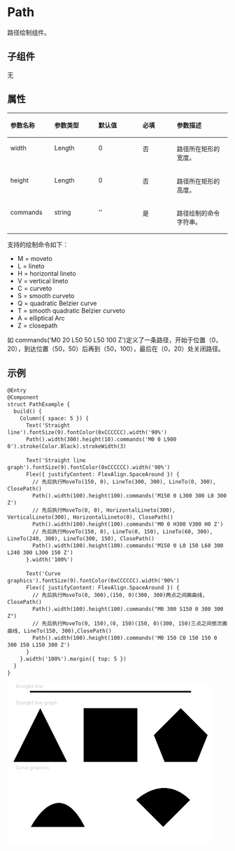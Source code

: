 # Path<a name="ZH-CN_TOPIC_0000001166647481"></a>

路径绘制组件。

## 子组件<a name="section53306512504"></a>

无

## 属性<a name="section3525926155013"></a>

<a name="table1743024643712"></a>
<table><thead align="left"><tr id="row1447814618374"><th class="cellrowborder" valign="top" width="20%" id="mcps1.1.6.1.1"><p id="p10478124612378"><a name="p10478124612378"></a><a name="p10478124612378"></a>参数名称</p>
</th>
<th class="cellrowborder" valign="top" width="20%" id="mcps1.1.6.1.2"><p id="p047814462379"><a name="p047814462379"></a><a name="p047814462379"></a>参数类型</p>
</th>
<th class="cellrowborder" valign="top" width="20%" id="mcps1.1.6.1.3"><p id="p194781468378"><a name="p194781468378"></a><a name="p194781468378"></a>默认值</p>
</th>
<th class="cellrowborder" valign="top" width="15.559999999999999%" id="mcps1.1.6.1.4"><p id="p13478174613371"><a name="p13478174613371"></a><a name="p13478174613371"></a>必填</p>
</th>
<th class="cellrowborder" valign="top" width="24.44%" id="mcps1.1.6.1.5"><p id="p1947834613713"><a name="p1947834613713"></a><a name="p1947834613713"></a>参数描述</p>
</th>
</tr>
</thead>
<tbody><tr id="row647811465373"><td class="cellrowborder" valign="top" width="20%" headers="mcps1.1.6.1.1 "><p id="p1747894614378"><a name="p1747894614378"></a><a name="p1747894614378"></a>width</p>
</td>
<td class="cellrowborder" valign="top" width="20%" headers="mcps1.1.6.1.2 "><p id="p747874613713"><a name="p747874613713"></a><a name="p747874613713"></a>Length</p>
</td>
<td class="cellrowborder" valign="top" width="20%" headers="mcps1.1.6.1.3 "><p id="p15478104611379"><a name="p15478104611379"></a><a name="p15478104611379"></a>0</p>
</td>
<td class="cellrowborder" valign="top" width="15.559999999999999%" headers="mcps1.1.6.1.4 "><p id="p18478146113711"><a name="p18478146113711"></a><a name="p18478146113711"></a>否</p>
</td>
<td class="cellrowborder" valign="top" width="24.44%" headers="mcps1.1.6.1.5 "><p id="p144781446193711"><a name="p144781446193711"></a><a name="p144781446193711"></a>路径所在矩形的宽度。</p>
</td>
</tr>
<tr id="row134792468379"><td class="cellrowborder" valign="top" width="20%" headers="mcps1.1.6.1.1 "><p id="p8479184618376"><a name="p8479184618376"></a><a name="p8479184618376"></a>height</p>
</td>
<td class="cellrowborder" valign="top" width="20%" headers="mcps1.1.6.1.2 "><p id="p1047914610372"><a name="p1047914610372"></a><a name="p1047914610372"></a>Length</p>
</td>
<td class="cellrowborder" valign="top" width="20%" headers="mcps1.1.6.1.3 "><p id="p1447944693719"><a name="p1447944693719"></a><a name="p1447944693719"></a>0</p>
</td>
<td class="cellrowborder" valign="top" width="15.559999999999999%" headers="mcps1.1.6.1.4 "><p id="p1479146163715"><a name="p1479146163715"></a><a name="p1479146163715"></a>否</p>
</td>
<td class="cellrowborder" valign="top" width="24.44%" headers="mcps1.1.6.1.5 "><p id="p18479046183713"><a name="p18479046183713"></a><a name="p18479046183713"></a>路径所在矩形的高度。</p>
</td>
</tr>
<tr id="row1479144643718"><td class="cellrowborder" valign="top" width="20%" headers="mcps1.1.6.1.1 "><p id="p1647912463376"><a name="p1647912463376"></a><a name="p1647912463376"></a>commands</p>
</td>
<td class="cellrowborder" valign="top" width="20%" headers="mcps1.1.6.1.2 "><p id="p947918468377"><a name="p947918468377"></a><a name="p947918468377"></a>string</p>
</td>
<td class="cellrowborder" valign="top" width="20%" headers="mcps1.1.6.1.3 "><p id="p1247904613715"><a name="p1247904613715"></a><a name="p1247904613715"></a>''</p>
</td>
<td class="cellrowborder" valign="top" width="15.559999999999999%" headers="mcps1.1.6.1.4 "><p id="p174799464375"><a name="p174799464375"></a><a name="p174799464375"></a>是</p>
</td>
<td class="cellrowborder" valign="top" width="24.44%" headers="mcps1.1.6.1.5 "><p id="p1647914617378"><a name="p1647914617378"></a><a name="p1647914617378"></a>路径绘制的命令字符串。</p>
</td>
</tr>
</tbody>
</table>

支持的绘制命令如下：

-   M = moveto
-   L = lineto
-   H = horizontal lineto
-   V = vertical lineto
-   C = curveto
-   S = smooth curveto
-   Q = quadratic Belzier curve
-   T = smooth quadratic Belzier curveto
-   A = elliptical Arc
-   Z = closepath

如 commands\('M0 20 L50 50 L50 100 Z'\)定义了一条路径，开始于位置（0，20），到达位置（50，50）后再到（50，100），最后在（0，20）处关闭路径。

## 示例<a name="section4459736105512"></a>

```
@Entry
@Component
struct PathExample {
  build() {
    Column({ space: 5 }) {
      Text('Straight line').fontSize(9).fontColor(0xCCCCCC).width('90%')
      Path().width(300).height(10).commands('M0 0 L900 0').stroke(Color.Black).strokeWidth(3)

      Text('Straight line graph').fontSize(9).fontColor(0xCCCCCC).width('90%')
      Flex({ justifyContent: FlexAlign.SpaceAround }) {
        // 先后执行MoveTo(150, 0), LineTo(300, 300), LineTo(0, 300), ClosePath()
        Path().width(100).height(100).commands('M150 0 L300 300 L0 300 Z')
        // 先后执行MoveTo(0, 0), HorizontalLineto(300), VerticalLineto(300), HorizontalLineto(0), ClosePath()
        Path().width(100).height(100).commands('M0 0 H300 V300 H0 Z')
        // 先后执行MoveTo(150, 0), LineTo(0, 150), LineTo(60, 300), LineTo(240, 300), LineTo(300, 150), ClosePath()
        Path().width(100).height(100).commands('M150 0 L0 150 L60 300 L240 300 L300 150 Z')
      }.width('100%')

      Text('Curve graphics').fontSize(9).fontColor(0xCCCCCC).width('90%')
      Flex({ justifyContent: FlexAlign.SpaceAround }) {
        // 先后执行MoveTo(0, 300),(150, 0)(300, 300)两点之间画曲线, ClosePath()
        Path().width(100).height(100).commands("M0 300 S150 0 300 300 Z")
        // 先后执行MoveTo(0, 150),(0, 150)(150, 0)(300, 150)三点之间依次画曲线, LineTo(150, 300),ClosePath()
        Path().width(100).height(100).commands('M0 150 C0 150 150 0 300 150 L150 300 Z')
      }
    }.width('100%').margin({ top: 5 })
  }
}
```

![](figures/path.png)

